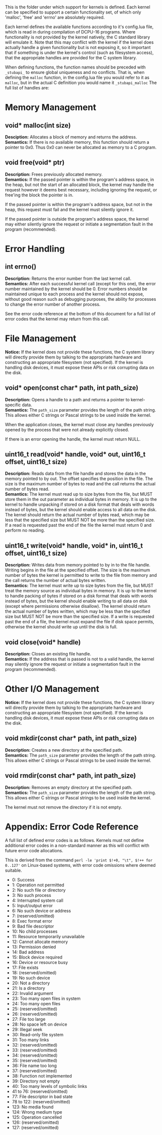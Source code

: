 This is the folder under which support for kernels is defined.  Each kernel can be
specified to support a certain functionality set, of which only 'malloc', 'free' and
'errno' are absolutely required.

Each kernel defines the available functions according to it's config.lua file, which
is read in during compilation of DCPU-16 programs.  Where functionality is not provided
by the kernel natively, the C standard library will emulate it.  Note that this may
conflict with the kernel if the kernel does actually handle a given functionality but
is not exposing it, so it important that if something is under the kernel's control
(such as filesystem access), that the appropriate handles are provided for the C
system library.

When defining functions, the function names should be preceded with `_stubapi_`
to ensure global uniqueness and no conflicts.  That is, when defining the `malloc`
function, in the config.lua file you would refer to it as `malloc`, but in the
actual C definition you would name it `_stubapi_malloc` The full list of handles are:

Memory Management
======================

void\* malloc(int size)
--------------------------
**Desciption:** Allocates a block of memory and returns the address.<br/>
**Semantics:** If there is no available memory, this function should return a pointer
to 0x0.  Thus 0x0 can never be allocated as memory to a C program.

void free(void\* ptr)
--------------------------
**Description:** Frees previously allocated memory.<br/>
**Semantics:** If the passed pointer is within the program's address space, in the heap,
but not the start of an allocated block, the kernel may handle the request however it
deems best necessary, including ignoring the request, or free'ing the block the pointer
is in.

If the passed pointer is within the program's address space, but not in the heap, this
request must fail and the kernel must silently ignore it.

If the passed pointer is outside the program's address space, the kernel may either
silently ignore the request or initiate a segmentation fault in the program (recommended).

Error Handling
================

int errno()
-------------
**Description:** Returns the error number from the last kernel call.<br/>
**Semantics:** After each successful kernel call (except for this one), the error number
maintained by the kernel should be 0.  Error numbers should be maintained unique to each
process and the kernel should not expose, without good reason such as debugging purposes,
the ability for processes to change the error number of another process.

See the error code reference at the bottom of this document for a full list of error
codes that the kernel may return from this call.

File Management
==================
**Notice:** If the kernel does not provide these functions, the C system library will
directly provide them by talking to the appropriate hardware and constructing an
appropriate filesystem (not specified).  If the kernel is handling disk devices,
it must expose these APIs or risk corrupting data on the disk.

void\* open(const char\* path, int path\_size)
------------------------------------------------
**Description:** Opens a handle to a path and returns a pointer to kernel-specific data.<br/>
**Semantics:** The `path_size` parameter provides the length of the path string.  This allows
either C strings or Pascal strings to be used inside the kernel.

When the application closes, the kernel must close any handles previously opened by the
process that were not already explicitly closed.

If there is an error opening the handle, the kernel must return NULL.

uint16_t read(void* handle, void* out, uint16_t offset, uint16_t size)
-----------------------------------------------------------------------
**Description:** Reads data from the file handle and stores the data in the memory pointed to
by out.  The offset specifies the position in the file.  The size is the maximum number of
bytes to read and the call returns the actual number of bytes read.<br/>
**Semantics:** The kernel must read up to size bytes from the file, but MUST store them in
the out parameter as individual bytes in memory.  It is up to the kernel to handle unpacking
if stored on a disk format that deals with words instead of bytes, but the kernel should enable
access to all data on the disk.  The kernel should return the actual number of bytes read, which
may be less that the specified size but MUST NOT be more than the specified size.  If a read is
requested past the end of the file the kernel must return 0 and perform no reading.

uint16_t write(void* handle, void* in, uint16_t offset, uint16_t size)
-----------------------------------------------------------------------
**Description:** Writes data from memory pointed to by in to the file handle.  Writing begins
in the file at the specified offset.  The size is the maximum number of bytes the kernel
is permitted to write to the file from memory and the call returns the number of actual
bytes written.<br/>
**Semantics:** The kernel must write up to size bytes from the file, but MUST treat the memory
source as individual bytes in memory.  It is up to the kernel to handle packing of bytes
if stored on a disk format that deals with words instead of bytes, but the kernel should
enable writing to all data on disk (except where permissions otherwise disallow).  The kernel
should return the actual number of bytes written, which may be less than the specified size
but MUST NOT be more than the specified size.  If a write is requested past the end of a file,
the kernel must expand the file if disk space permits, otherwise the kernel should write up
until the disk is full.

void close(void* handle)
-------------------------
**Description:** Closes an existing file handle.<br/>
**Semantics:** If the address that is passed is not to a valid handle, the kernel may silently
ignore the request or initiate a segmentation fault in the program (recommended).

Other I/O Management
======================
**Notice:** If the kernel does not provide these functions, the C system library will
directly provide them by talking to the appropriate hardware and constructing an
appropriate filesystem (not specified).  If the kernel is handling disk devices,
it must expose these APIs or risk corrupting data on the disk.

void mkdir(const char\* path, int path\_size)
-----------------------------------------------
**Description:** Creates a new directory at the specified path.<br/>
**Semantics:** The `path_size` parameter provides the length of the path string.  This allows
either C strings or Pascal strings to be used inside the kernel.

void rmdir(const char\* path, int path\_size)
-----------------------------------------------
**Description:** Removes an empty directory at the specified path.<br/>
**Semantics:** The `path_size` parameter provides the length of the path string.  This allows
either C strings or Pascal strings to be used inside the kernel.

The kernel must not remove the directory if it is not empty.

Appendix: Error Code Reference
===============================
A full list of defined error codes is as follows.  Kernels must not define additional
error codes in a non-standard manner as this will conflict with future error code allocations.

This is derived from the command `perl -le 'print $!+0, "\t", $!++ for 0..127'` on Linux-based
systems, with error code omissions where deemed suitable.

  - 0: Success
  - 1: Operation not permitted
  - 2: No such file or directory
  - 3: No such process
  - 4: Interrupted system call
  - 5: Input/output error
  - 6: No such device or address
  - 7: (reserved/omitted)
  - 8: Exec format error
  - 9: Bad file descriptor
  - 10: No child processes
  - 11: Resource temporarily unavailable
  - 12: Cannot allocate memory
  - 13: Permission denied
  - 14: Bad address
  - 15: Block device required
  - 16: Device or resource busy
  - 17: File exists
  - 18: (reserved/omitted)
  - 19: No such device
  - 20: Not a directory
  - 21: Is a directory
  - 22: Invalid argument
  - 23: Too many open files in system
  - 24: Too many open files
  - 25: (reserved/omitted)
  - 26: (reserved/omitted)
  - 27: File too large
  - 28: No space left on device
  - 29: Illegal seek
  - 30: Read-only file system
  - 31: Too many links
  - 32: (reserved/omitted)
  - 33: (reserved/omitted)
  - 34: (reserved/omitted)
  - 35: (reserved/omitted)
  - 36: File name too long
  - 37: (reserved/omitted)
  - 38: Function not implemented
  - 39: Directory not empty
  - 40: Too many levels of symbolic links
  - 41 to 76: (reserved/omitted)
  - 77: File descriptor in bad state
  - 78 to 122: (reserved/omitted)
  - 123: No media found
  - 124: Wrong medium type
  - 125: Operation cancelled
  - 126: (reserved/omitted)
  - 127: (reserved/omitted)
